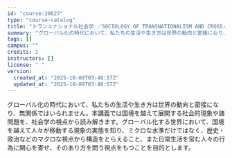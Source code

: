 ```yaml
---
id: "course:20627"
type: "course-catalog"
title: "トランスナショナル社会学 ／SOCIOLOGY OF TRANSNATIONALISM AND CROSS-BORDER CULTURES"
summary: "グローバル化の時代において、私たちの生活や生き方は世界の動向と密接になり、無関係ではいられません。本講義では国境を越えて展開する社会的現象や諸問題を、社会学の視点から読み解きます。グローバル化する世界において、国境を越えて人々が移動する現象…"
tags: []
campus: ""
credits: 2
instructors: []
license: " "
version:
  created_at: "2025-10-09T03:48:57Z"
  updated_at: "2025-10-09T03:48:57Z"
---
```


グローバル化の時代において、私たちの生活や生き方は世界の動向と密接になり、無関係ではいられません。本講義では国境を越えて展開する社会的現象や諸問題を、社会学の視点から読み解きます。グローバル化する世界において、国境を越えて人々が移動する現象の実態を知り、ミクロな水準だけではなく、歴史・政治などのマクロな視点から構造をとらえること、また日常生活を営む人々の行為に関心を寄せ、そのあり方を問う視点をもつことを目的とします。
